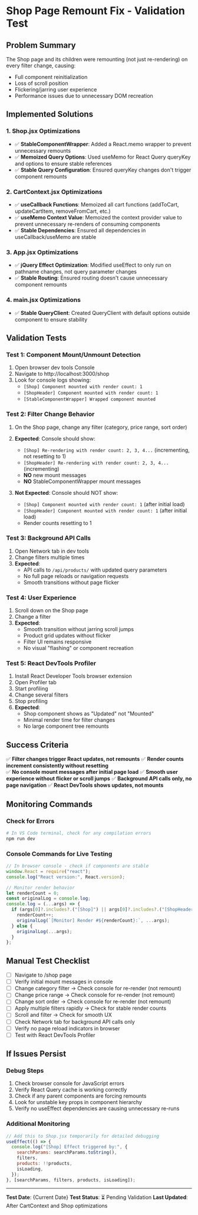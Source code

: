 # Shop Page Remount Fix - Validation Test

## Problem Summary

The Shop page and its children were remounting (not just re-rendering) on every filter change, causing:

- Full component reinitialization
- Loss of scroll position
- Flickering/jarring user experience
- Performance issues due to unnecessary DOM recreation

## Implemented Solutions

### 1. Shop.jsx Optimizations

- ✅ **StableComponentWrapper**: Added a React.memo wrapper to prevent unnecessary remounts
- ✅ **Memoized Query Options**: Used useMemo for React Query queryKey and options to ensure stable references
- ✅ **Stable Query Configuration**: Ensured queryKey changes don't trigger component remounts

### 2. CartContext.jsx Optimizations

- ✅ **useCallback Functions**: Memoized all cart functions (addToCart, updateCartItem, removeFromCart, etc.)
- ✅ **useMemo Context Value**: Memoized the context provider value to prevent unnecessary re-renders of consuming components
- ✅ **Stable Dependencies**: Ensured all dependencies in useCallback/useMemo are stable

### 3. App.jsx Optimizations

- ✅ **jQuery Effect Optimization**: Modified useEffect to only run on pathname changes, not query parameter changes
- ✅ **Stable Routing**: Ensured routing doesn't cause unnecessary component remounts

### 4. main.jsx Optimizations

- ✅ **Stable QueryClient**: Created QueryClient with default options outside component to ensure stability

## Validation Tests

### Test 1: Component Mount/Unmount Detection

1. Open browser dev tools Console
2. Navigate to http://localhost:3000/shop
3. Look for console logs showing:
   - `[Shop] Component mounted with render count: 1`
   - `[ShopHeader] Component mounted with render count: 1`
   - `[StableComponentWrapper] Wrapped component mounted`

### Test 2: Filter Change Behavior

1. On the Shop page, change any filter (category, price range, sort order)
2. **Expected**: Console should show:

   - `[Shop] Re-rendering with render count: 2, 3, 4...` (incrementing, not resetting to 1)
   - `[ShopHeader] Re-rendering with render count: 2, 3, 4...` (incrementing)
   - **NO** new mount messages
   - **NO** StableComponentWrapper mount messages

3. **Not Expected**: Console should NOT show:
   - `[Shop] Component mounted with render count: 1` (after initial load)
   - `[ShopHeader] Component mounted with render count: 1` (after initial load)
   - Render counts resetting to 1

### Test 3: Background API Calls

1. Open Network tab in dev tools
2. Change filters multiple times
3. **Expected**:
   - API calls to `/api/products/` with updated query parameters
   - No full page reloads or navigation requests
   - Smooth transitions without page flicker

### Test 4: User Experience

1. Scroll down on the Shop page
2. Change a filter
3. **Expected**:
   - Smooth transition without jarring scroll jumps
   - Product grid updates without flicker
   - Filter UI remains responsive
   - No visual "flashing" or component recreation

### Test 5: React DevTools Profiler

1. Install React Developer Tools browser extension
2. Open Profiler tab
3. Start profiling
4. Change several filters
5. Stop profiling
6. **Expected**:
   - Shop component shows as "Updated" not "Mounted"
   - Minimal render time for filter changes
   - No large component tree remounts

## Success Criteria

✅ **Filter changes trigger React updates, not remounts**
✅ **Render counts increment consistently without resetting**  
✅ **No console mount messages after initial page load**
✅ **Smooth user experience without flicker or scroll jumps**
✅ **Background API calls only, no page navigation**
✅ **React DevTools shows updates, not mounts**

## Monitoring Commands

### Check for Errors

```bash
# In VS Code terminal, check for any compilation errors
npm run dev
```

### Console Commands for Live Testing

```javascript
// In browser console - check if components are stable
window.React = require("react");
console.log("React version:", React.version);

// Monitor render behavior
let renderCount = 0;
const originalLog = console.log;
console.log = (...args) => {
  if (args[0]?.includes?.("[Shop]") || args[0]?.includes?.("[ShopHeader]")) {
    renderCount++;
    originalLog(`[Monitor] Render #${renderCount}:`, ...args);
  } else {
    originalLog(...args);
  }
};
```

## Manual Test Checklist

- [ ] Navigate to /shop page
- [ ] Verify initial mount messages in console
- [ ] Change category filter → Check console for re-render (not remount)
- [ ] Change price range → Check console for re-render (not remount)
- [ ] Change sort order → Check console for re-render (not remount)
- [ ] Apply multiple filters rapidly → Check for stable render counts
- [ ] Scroll and filter → Check for smooth UX
- [ ] Check Network tab for background API calls only
- [ ] Verify no page reload indicators in browser
- [ ] Test with React DevTools Profiler

## If Issues Persist

### Debug Steps

1. Check browser console for JavaScript errors
2. Verify React Query cache is working correctly
3. Check if any parent components are forcing remounts
4. Look for unstable key props in component hierarchy
5. Verify no useEffect dependencies are causing unnecessary re-runs

### Additional Monitoring

```javascript
// Add this to Shop.jsx temporarily for detailed debugging
useEffect(() => {
  console.log("[Shop] Effect triggered by:", {
    searchParams: searchParams.toString(),
    filters,
    products: !!products,
    isLoading,
  });
}, [searchParams, filters, products, isLoading]);
```

---

**Test Date**: {Current Date}
**Test Status**: ⏳ Pending Validation
**Last Updated**: After CartContext and Shop optimizations
